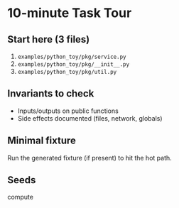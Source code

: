 # 10-minute Task Tour

## Start here (3 files)
1. `examples/python_toy/pkg/service.py`
1. `examples/python_toy/pkg/__init__.py`
1. `examples/python_toy/pkg/util.py`

## Invariants to check
- Inputs/outputs on public functions
- Side effects documented (files, network, globals)

## Minimal fixture
Run the generated fixture (if present) to hit the hot path.

## Seeds
compute